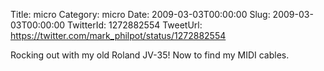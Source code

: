 Title: micro
Category: micro
Date: 2009-03-03T00:00:00
Slug: 2009-03-03T00:00:00
TwitterId: 1272882554
TweetUrl: https://twitter.com/mark_philpot/status/1272882554

Rocking out with my old Roland JV-35!  Now to find my MIDI cables.
